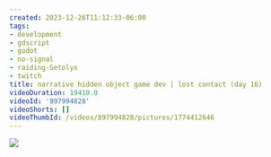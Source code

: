 ```yaml
---
created: 2023-12-26T11:12:33-06:00
tags:
- development
- gdscript
- godot
- no-signal
- raiding-Setolyx
- twitch
title: narrative hidden object game dev | lost contact (day 16)
videoDuration: 19410.0
videoId: '897994828'
videoShorts: []
videoThumbId: /videos/897994828/pictures/1774412646
---
```


![](20231226171233.jpg)
